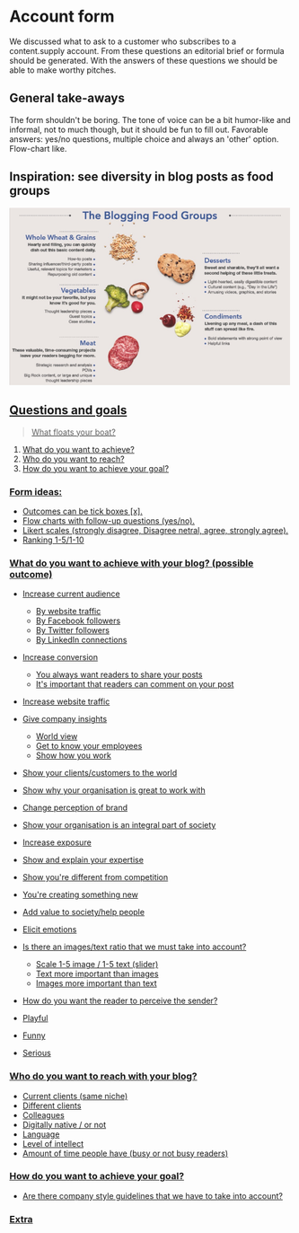 # Account form

We discussed what to ask to a customer who subscribes to a content.supply account. From these questions an editorial brief or formula should be generated. With the answers of these questions we should be able to make worthy pitches.

## General take-aways

The form shouldn't be boring. The tone of voice can be a bit humor-like and informal, not to much though, but it should be fun to fill out. Favorable answers: yes/no questions, multiple choice and always an 'other' option. Flow-chart like.

## Inspiration: see diversity in blog posts as food groups

<a href="http://www.socialfresh.com/content/uploads/2014/02/well-balanced-blog.jpg"><img src="the-blogging-food-groups.png" width="500">                  
## Questions and goals

> What floats your boat?

1. What do you want to achieve?
2. Who do you want to reach?
3. How do you want to achieve your goal?

### Form ideas:
  * Outcomes can be tick boxes [x].
  * Flow charts with follow-up questions (yes/no).
  * Likert scales (strongly disagree, Disagree
netral, agree, strongly agree).
  * Ranking 1-5/1-10

### What do you want to achieve with your blog? (possible outcome)

* Increase current audience
  * By website traffic
  * By Facebook followers
  * By Twitter followers
  * By LinkedIn connections

* Increase conversion
  * You always want readers to share your posts
  * It's important that readers can comment on your post

* Increase website traffic
* Give company insights
  * World view
  * Get to know your employees
  * Show how you work

* Show your clients/customers to the world
* Show why your organisation is great to work with
* Change perception of brand
* Show your organisation is an integral part of society
* Increase exposure
* Show and explain your expertise
* Show you're different from competition
* You're creating something new
* Add value to society/help people
* Elicit emotions

* Is there an images/text ratio that we must take into account?
  * Scale 1-5 image / 1-5 text (slider)
  * Text more important than images
  * Images more important than text   

* How do you want the reader to perceive the sender?
* Playful
* Funny
* Serious

### Who do you want to reach with your blog?

* Current clients (same niche)
* Different clients
* Colleagues
* Digitally native / or not
* Language
* Level of intellect
* Amount of time people have (busy or not busy readers)

### How do you want to achieve your goal?

* Are there company style guidelines that we have to take into account?

### Extra

